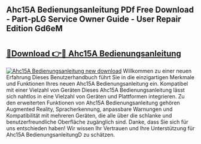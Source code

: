 ## Ahc15A Bedienungsanleitung PDf Free Download - Part-pLG Service Owner Guide - User Repair Edition Gd6eM

# <h2><a href="http://df2kst.blite.top/?on=Ahc15A+Bedienungsanleitung">🔗Download 👉🔴 Ahc15A Bedienungsanleitung</a></h2>

[![Ahc15A Bedienungsanleitung new download](https://i.imgur.com/lujVjoI.png)](http://df2kst.blite.top/?on=Ahc15A+Bedienungsanleitung)
Willkommen zu einer neuen Erfahrung Dieses Benutzerhandbuch führt Sie in die einzigartigen Merkmale und Funktionen Ihres neuen Ahc15A Bedienungsanleitung ein. Kompatibel mit einer Vielzahl von Geräten Dieses Ahc15A Bedienungsanleitung lässt sich nahtlos in eine Vielzahl von Geräten und Plattformen integrieren. Zu den erweiterten Funktionen von Ahc15A Bedienungsanleitung gehören Augmented Reality, Spracherkennung, anpassbare Warnungen und Kompatibilität mit mehreren Geräten, die alle über die schlanke und benutzerfreundliche Oberfläche zugänglich sind. Danke, dass Sie sich für uns entschieden haben! Wir wissen Ihr Vertrauen und Ihre Unterstützung für Ahc15A BedienungsanleitungD zu schätzen.
